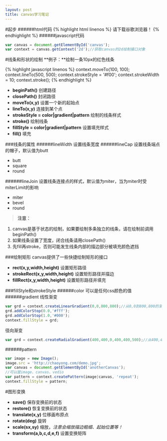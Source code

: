 ```yaml
---
layout: post
title: canvas学习笔记
---
```


#起步
######html代码
{% highlight html linenos %}
<canvas id="canvas" width="800" height="800">请下载谷歌浏览器！</canvas>
{% endhighlight %}
######javascript代码
``` javascript
var canvas = document.getElementById('canvas');
var context = canvas.getContext('2d');//获取canvas的2d绘制接口对象
```
#线条和形状的绘制
**例子：**绘制一条10px的红色线条

{% highlight javascript linenos %}
context.moveTo(100, 100);
context.lineTo(500, 500);
context.strokeStyle = '#f00';
context.strokeWidth = 10;
context.stroke();
{% endhighlight %}
- **beginPath()** 创建路径
- **closePath()** 封闭路径
- **moveTo(x,y)** 设置一个新的起始点
- **lineTo(x,y)** 连接到某个点
- **strokeStyle = color|gradient|pattern** 绘制的线条样式
- **stroke()** 绘制线条
- **fillStyle = color|gradient|pattern** 设置填充样式
- **fill()** 填充

###线条的属性
######lineWidth
设置线条宽度
######lineCap
设置线条端点的帽子，默认值为butt
- butt
- square
- round

######lineJoin
设置线条连接点的样式，默认值为miter，当为miter时受miterLimit的影响
- miter
- bevel
- round

> **注意：**
1. canvas是基于状态的绘制，如果要绘制多条独立的线条，请在绘制前调用beginPath()
2. 如果线条设置了宽度，闭合线条请用closePath()
3. 先fill再stroke，否则可能发生线条内部的描边部分被填充颜色遮挡

###绘制矩形
canvas提供了一些快捷绘制矩形的接口

- **rect(x,y,width,height)**
设置矩形路径
- **strokeRect(x,y,width,height)**
设置矩形路径并描边
- **fillRect(x,y,width,height)**
设置矩形路径并填充

###fillStyle和strokeStyle
######color
可以是任何css颜色的值
######gradient
线性渐变
``` javascript
var grd = context.createLinearGradient(0,0,800,800);//从0,0到800,800的渐变线
grd.addColorStop(0.0,'#fff');
grd.addColorStop(1.0,'#000');
context.fillStyle = grd;
```
径向渐变
``` javascript
var grd = context.createRadialGradient(400,400,0,400,400,500);//从400,400,0的圆到400,400,500的圆
```
######pattern
``` javascript
var image = new Image();
image.src = 'http://chaoyong.com/demo.jpg';
var canvas = document.getElementById('anotherCanvas');
//可以是image、canvas、vedio
var pattern = context.createPattern(image|canvas, 'repeat');
context.fillStyle = pattern;
```
#图形变换
- **save()**
保存变换前的状态
- **restore()**
恢复变换前的状态
- **translate(x,y)**
位移画布原点
- **rotate(deg)**
旋转
- **scale(sx,sy)**
缩放，*注意会缩放描边粗细、起始位置等！*
- **transform(a,b,c,d,e,f)**
设置变换矩阵
